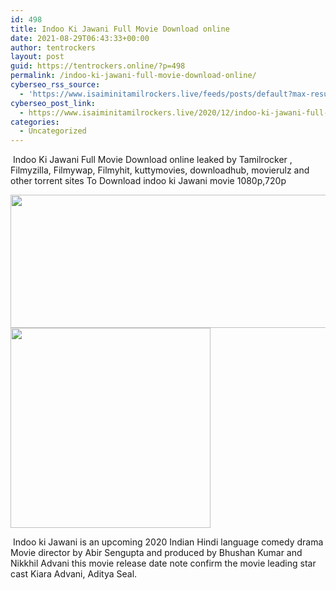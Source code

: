 ```yaml
---
id: 498
title: Indoo Ki Jawani Full Movie Download online
date: 2021-08-29T06:43:33+00:00
author: tentrockers
layout: post
guid: https://tentrockers.online/?p=498
permalink: /indoo-ki-jawani-full-movie-download-online/
cyberseo_rss_source:
  - 'https://www.isaiminitamilrockers.live/feeds/posts/default?max-results=150&start-index=151'
cyberseo_post_link:
  - https://www.isaiminitamilrockers.live/2020/12/indoo-ki-jawani-full-movie-download.html
categories:
  - Uncategorized
---
```

<meta content="&nbsp;Indoo Ki Jawani Full Movie Download online leaked by Tamilrocker , Filmyzilla, Filmywap, Filmyhit, kuttymovies, downloadhub, movierulz and ..." name="twitter:description" />

  


<center>
</center>

&nbsp;Indoo Ki Jawani Full Movie Download online leaked by Tamilrocker , Filmyzilla, Filmywap, Filmyhit, kuttymovies, downloadhub, movierulz and other torrent sites To Download indoo ki Jawani movie 1080p,720p<ins data-width="300" data-height="250" class="o2bda6be8fc" data-domain="//aaaaaco.com" data-affquery="/3d18602fc0/2bda6be8fc/?placementName=default"></ins>

<div class="separator">
  <a href="https://1.bp.blogspot.com/-EviHssI4XBk/X8x7NwO2iyI/AAAAAAAAAAY/Cnvjdpetx_wEmCEku9Iy3DWEzfek1k6zgCLcBGAsYHQ/s696/indoo%2B-Ki%2B-Jawani.jpg" imageanchor="1"><img loading="lazy" border="0" data-original-height="464" data-original-width="696" height="213" src="https://1.bp.blogspot.com/-EviHssI4XBk/X8x7NwO2iyI/AAAAAAAAAAY/Cnvjdpetx_wEmCEku9Iy3DWEzfek1k6zgCLcBGAsYHQ/w532-h213/indoo%2B-Ki%2B-Jawani.jpg" width="532" /></a>
</div>



<div class="separator">
  <a href="https://aaaaaco.com/b7e8e06d99/c4d49dd4c3/?placementName=default" imageanchor="1" target="_blank" rel="noopener"><img border="0" data-original-height="166" data-original-width="800" src="https://1.bp.blogspot.com/-GaGfUMLOSJw/X8x7oyUZTmI/AAAAAAAAAAg/pKCl_V_aCHIbsTs1gxFE3PQjyVHRWzXgACLcBGAsYHQ/s320/unnamed.gif" width="320" /></a>
</div>

&nbsp;<ins data-width="300" data-height="250" class="o2bda6be8fc" data-domain="//aaaaaco.com" data-affquery="/3d18602fc0/2bda6be8fc/?placementName=default"></ins>Indoo ki Jawani is an upcoming 2020 Indian Hindi language comedy drama Movie director by Abir Sengupta and produced by Bhushan Kumar and Nikkhil Advani this movie release date note confirm the movie leading star cast Kiara Advani, Aditya Seal.<ins data-width="300" data-height="250" class="o2bda6be8fc" data-domain="//aaaaaco.com" data-affquery="/3d18602fc0/2bda6be8fc/?placementName=default"></ins>

<center>
</center>